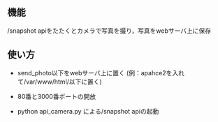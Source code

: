 ## 機能
/snapshot apiをたたくとカメラで写真を撮り，写真をwebサーバ上に保存

## 使い方
- send_photo以下をwebサーバ上に置く
(例：apahce2を入れて/var/www/html/以下に置く)

- 80番と3000番ポートの開放

- python api_camera.py による/snapshot apiの起動

